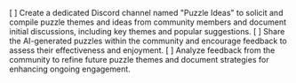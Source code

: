 [ ] Create a dedicated Discord channel named "Puzzle Ideas" to solicit and compile puzzle themes and ideas from community members and document initial discussions, including key themes and popular suggestions.
[ ] Share the AI-generated puzzles within the community and encourage feedback to assess their effectiveness and enjoyment.
[ ] Analyze feedback from the community to refine future puzzle themes and document strategies for enhancing ongoing engagement.